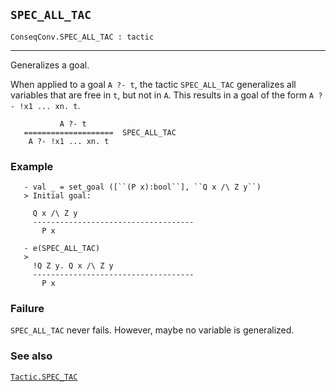 ## `SPEC_ALL_TAC`

``` hol4
ConseqConv.SPEC_ALL_TAC : tactic
```

------------------------------------------------------------------------

Generalizes a goal.

When applied to a goal `A ?- t`, the tactic `SPEC_ALL_TAC` generalizes
all variables that are free in `t`, but not in `A`. This results in a
goal of the form `A ?- !x1 ... xn. t`.

``` hol4
           A ?- t
   ====================  SPEC_ALL_TAC
    A ?- !x1 ... xn. t
```

### Example

``` hol4
   - val _ = set_goal ([``(P x):bool``], ``Q x /\ Z y``)
   > Initial goal:

     Q x /\ Z y
     ------------------------------------
       P x

   - e(SPEC_ALL_TAC)
   >
     !Q Z y. Q x /\ Z y
     ------------------------------------
       P x
```

### Failure

`SPEC_ALL_TAC` never fails. However, maybe no variable is generalized.

### See also

[`Tactic.SPEC_TAC`](#Tactic.SPEC_TAC)
